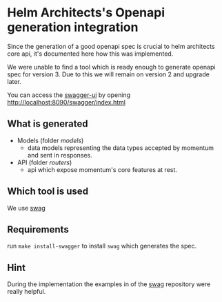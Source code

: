 # Helm Architects's Openapi generation integration

Since the generation of a good openapi spec is crucial to helm architects core api, it's documented here how this was implemented.

We were unable to find a tool which is ready enough to generate openapi spec for version 3. Due to this we will remain on version 2 and upgrade later.

You can access the [swagger-ui](http://localhost:8090/swagger/index.html) by opening [http://localhost:8090/swagger/index.html](http://localhost:8090/swagger/index.html)

## What is generated

- Models (folder *models*)
    - data models representing the data types accepted by momentum and sent in responses.
- API (folder *routers*)
    - api which expose momentum's core features at rest.

## Which tool is used

We use [swag](https://github.com/swaggo/swag)

## Requirements

run `make install-swagger` to install `swag` which generates the spec.

## Hint

During the implementation the examples in of the [swag](https://github.com/swaggo/swag) repository were really helpful.
